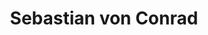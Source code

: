 ---
type: speaker
title: Sebastian von Conrad
tags: speaker
twitter: https://twitter.com/vonconrad
github: https://github.com/vonconrad
linkedin: http://au.linkedin.com/in/vonconrad
workshops:
talks: Real Developers Ship (a.k.a Tenets for Software Delivery)
video: 
image: sebastian-von-conrad.jpg
description: Swedish citizen, Australian resident. Development Manager at @envato and @microlancerbeta.
---